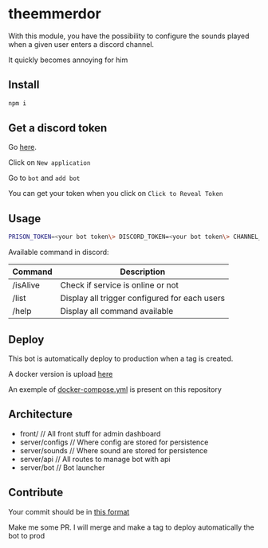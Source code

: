 # theemmerdor

With this module, you have the possibility to configure the sounds played when a given user enters a discord channel.

It quickly becomes annoying for him

## Install

``` bash
npm i
```

## Get a discord token

Go [here](https://discord.com/developers/applications).

Click on ``` New application ```

Go to ```bot``` and ```add bot```

You can get your token when you click on ```Click to Reveal Token```


## Usage

``` bash
PRISON_TOKEN=<your bot token\> DISCORD_TOKEN=<your bot token\> CHANNEL_ID=<channel to send msg> PASSWORD=<a password to secure frontend\> npm run serve
```

Available command in discord: 

| Command  | Description  | 
|---|---|
| /isAlive  | Check if service is online or not  |
| /list  | Display all trigger configured for each users  |
| /help  | Display all command available  |

## Deploy
This bot is automatically deploy to production when a tag is created.

A docker version is upload [here](https://github.com/clabroche/docker-registry/packages/466346
)

An exemple of [docker-compose.yml](https://github.com/clabroche/the-emmerdor/blob/master/docker-compose.yml) is present on this repository 

## Architecture
- front/ // All front stuff for admin dashboard
- server/configs // Where config are stored for persistence
- server/sounds // Where sound are stored for persistence
- server/api  // All routes to manage bot with api 
- server/bot  // Bot launcher

## Contribute

Your commit should be in [this format](https://github.com/commitizen/cz-cli)

Make me some PR. I will merge and make a tag to deploy automatically the bot to prod